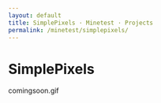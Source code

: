 ```yaml
---
layout: default
title: SimplePixels · Minetest · Projects
permalink: /minetest/simplepixels/
---
```


<h1 class="page-title">SimplePixels</h1>

comingsoon.gif
